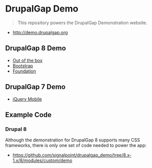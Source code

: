 # DrupalGap Demo

> This repository powers the DrupalGap Demonstration website.

- http://demo.drupalgap.org

## DrupalGap 8 Demo

- [Out of the box](http://demo.drupalgap.org/8)
- [Bootstrap](http://demo.drupalgap.org/8/bootstrap)
- [Foundation](http://demo.drupalgap.org/8/foundation)

## DrupalGap 7 Demo

- [jQuery Mobile](http://demo.drupalgap.org/7)

## Example Code

### Drupal 8
Although the demonstration for DrupalGap 8 supports many CSS frameworks, there is only one set of code needed to power the app:

- https://github.com/signalpoint/drupalgap_demo/tree/8.x-1.x/8/modules/custom/demo
